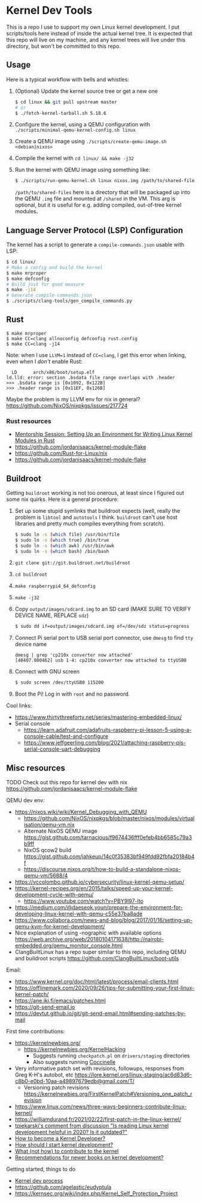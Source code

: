 # Kernel Dev Tools

This is a repo I use to support my own Linux kernel development. I put
scripts/tools here instead of inside the actual kernel tree. It is expected that
this repo will live on my machine, and any kernel trees will live under this
directory, but won't be committed to this repo.

## Usage

Here is a typical workflow with bells and whistles:
1. (Optional) Update the kernel source tree or get a new one

   ```bash
   $ cd linux && git pull upstream master
   # or
   $ ./fetch-kernel-tarball.sh 5.18.6
   ```
2. Configure the kernel, using a QEMU configuration with `./scripts/minimal-qemu-kernel-config.sh linux`
3. Create a QEMU image using `./scripts/create-qemu-image.sh <debian|nixos>`
4. Compile the kernel with `cd linux/ && make -j32`
5. Run the kernel with QEMU image using something like:

   ```bash
   $ ./scripts/run-qemu-kernel.sh linux nixos.img /path/to/shared-files
   ```

    `/path/to/shared-files` here is a directory that will be packaged up into
    the QEMU `.img` file and mounted at `/shared` in the VM. This arg is
    optional, but it is useful for e.g. adding compiled, out-of-tree kernel
    modules.

## Language Server Protocol (LSP) Configuration

The kernel has a script to generate a `compile-commands.json` usable with LSP:

```bash
$ cd linux/
# Make a config and build the kernel
$ make mrproper
$ make defconfig
# Build just for good measure
$ make -j14
# Generate compile-commands.json
$ ./scripts/clang-tools/gen_compile_commands.py
```

## Rust

```
$ make mrproper
$ make CC=clang allnoconfig defconfig rust.config
$ make CC=clang -j14
```

Note: when I use `LLVM=1` instead of `CC=clang`, I get this error when linking, even when I _don't_ enable Rust:

```
  LD      arch/x86/boot/setup.elf
ld.lld: error: section .bsdata file range overlaps with .header
>>> .bsdata range is [0x1092, 0x122B]
>>> .header range is [0x11EF, 0x126B]
```

Maybe the problem is my LLVM env for nix in general? <https://github.com/NixOS/nixpkgs/issues/217724>

### Rust resources

- [Mentorship Session: Setting Up an Environment for Writing Linux Kernel Modules in Rust](https://www.youtube.com/watch?v=tPs1uRqOnlk)
- <https://github.com/jordanisaacs/kernel-module-flake>
- <https://github.com/Rust-for-Linux/nix>
- <https://github.com/jordanisaacs/kernel-module-flake>

## Buildroot

Getting `buildroot` working is not too onerous, at least since I figured out
some nix quirks. Here is a general procedure:

1. Set up some stupid symlinks that buildroot expects (well, really the problem
   is `libtool` and `autotools` I think. `buildroot` can't use host
   libraries and pretty much compiles everything from scratch).

   ```bash
   $ sudo ln -s (which file) /usr/bin/file
   $ sudo ln -s (which true) /bin/true
   $ sudo ln -s (which awk) /usr/bin/awk
   $ sudo ln -s (which bash) /bin/bash
   ```

2. `git clone git://git.buildroot.net/buildroot`
3. `cd buildroot`
4. `make raspberrypi4_64_defconfig`
5. `make -j32`
6. Copy `output/images/sdcard.img` to an SD card
   (MAKE SURE TO VERIFY DEVICE NAME, REPLACE `sdz`)

   ```bash
   $ sudo dd if=output/images/sdcard.img of=/dev/sdz status=progress
   ```

7. Connect Pi serial port to USB serial port connector, use `dmesg` to find
   `tty` device name

   ```
   dmesg | grep 'cp210x converter now attached'
   [48407.800462] usb 1-4: cp210x converter now attached to ttyUSB0
   ```

8. Connect with GNU screen

   ```bash
   $ sudo screen /dev/ttyUSB0 115200
   ```

9. Boot the Pi! Log in with `root` and no password.

Cool links:
- https://www.thirtythreeforty.net/series/mastering-embedded-linux/
- Serial console
  - https://learn.adafruit.com/adafruits-raspberry-pi-lesson-5-using-a-console-cable/test-and-configure
  - https://www.jeffgeerling.com/blog/2021/attaching-raspberry-pis-serial-console-uart-debugging

## Misc resources

TODO Check out this repo for kernel dev with nix https://github.com/jordanisaacs/kernel-module-flake

QEMU dev env:
- https://nixos.wiki/wiki/Kernel_Debugging_with_QEMU
  - https://github.com/NixOS/nixpkgs/blob/master/nixos/modules/virtualisation/qemu-vm.nix
  - Alternate NixOS QEMU image
    https://gist.github.com/tarnacious/f9674436fff0efeb4bb6585c79a3b9ff
  - NixOS qcow2 build
    https://gist.github.com/jahkeup/14c0f35383bf949fdd92fbfa20184b4f
  - https://discourse.nixos.org/t/how-to-build-a-standalone-nixos-qemu-vm/5688/4
- https://vccolombo.github.io/cybersecurity/linux-kernel-qemu-setup/
- https://kernel-recipes.org/en/2015/talks/speed-up-your-kernel-development-cycle-with-qemu/
  - https://www.youtube.com/watch?v=PBY9l97-lto
- https://medium.com/@daeseok.youn/prepare-the-environment-for-developing-linux-kernel-with-qemu-c55e37ba8ade
- https://www.collabora.com/news-and-blog/blog/2017/01/16/setting-up-qemu-kvm-for-kernel-development/
- Nice explanation of using -nographic with available options
  https://web.archive.org/web/20180104171638/http://nairobi-embedded.org/qemu_monitor_console.html
- ClangBuiltLinux has a repo super similar to this repo, including QEMU and
  buildroot scripts https://github.com/ClangBuiltLinux/boot-utils

Email:
- https://www.kernel.org/doc/html/latest/process/email-clients.html
- https://offlinemark.com/2020/09/26/tips-for-submitting-your-first-linux-kernel-patch/
- https://ane.iki.fi/emacs/patches.html
- https://git-send-email.io
- https://devtut.github.io/git/git-send-email.html#sending-patches-by-mail

First time contributions:
- https://kernelnewbies.org/
  - https://kernelnewbies.org/KernelHacking
    - Suggests running `checkpatch.pl` on `drivers/staging` directories
    - Also suggests running
      [Coccinelle](https://www.kernel.org/doc/html/v4.15/dev-tools/coccinelle.html)
- Very informative patch set with revisions, followups, responses from Greg
  K-H's autobot, etc
  https://lore.kernel.org/linux-staging/ac6d83d6-c8b0-e0bd-10aa-a49897679edb@gmail.com/T/
  - Versioning patch revisions
    https://kernelnewbies.org/FirstKernelPatch#Versioning_one_patch_revision
- https://www.linux.com/news/three-ways-beginners-contribute-linux-kernel/
- https://williamdurand.fr/2021/02/22/first-patch-in-the-linux-kernel/
- [tpiekarski's comment from discussion "Is reading Linux kernel development helpful in 2020? Is it outdated?"](https://www.reddit.com/r/kernel/comments/g0i4qq/is_reading_linux_kernel_development_helpful_in/fn9swcs/)
- [How to become a Kernel Developer?](https://www.reddit.com/r/kernel/comments/tniuhx/how_to_become_a_kernel_developer/)
- [How should I start kernel development?](https://www.reddit.com/r/kernel/comments/hf6bmv/how_should_i_start_kernel_development/)
- [What (not how) to contribute to the kernel](https://www.reddit.com/r/kernel/comments/rc6t73/what_not_how_to_contribute_to_the_kernel/)
- [Recommendations for newer books on kernel development?](https://www.reddit.com/r/kernel/comments/ajho69/recommendations_for_newer_books_on_kernel/)

Getting started, things to do
- [Kernel dev
  process](https://www.kernel.org/doc/html/latest/process/development-process.html)
- https://github.com/agelastic/eudyptula
- https://kernsec.org/wiki/index.php/Kernel_Self_Protection_Project

